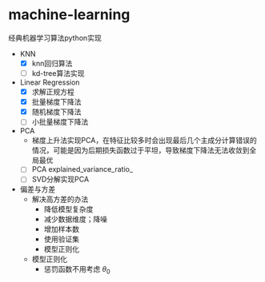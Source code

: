 # machine-learning
经典机器学习算法python实现
- KNN
    - [x] knn回归算法
    - [ ] kd-tree算法实现

- Linear Regression
    - [x] 求解正规方程
    - [x] 批量梯度下降法
    - [x] 随机梯度下降法
    - [ ] 小批量梯度下降法

- PCA
    - 梯度上升法实现PCA，在特征比较多时会出现最后几个主成分计算错误的情况，可能是因为后期损失函数过于平坦，导致梯度下降法无法收敛到全局最优
    - [ ] PCA explained_variance_ratio_
    - [ ] SVD分解实现PCA

- 偏差与方差
    - 解决高方差的办法
        - 降低模型复杂度
        - 减少数据维度；降噪
        - 增加样本数
        - 使用验证集
        - 模型正则化
    - 模型正则化
        - 惩罚函数不用考虑 $\theta_0$